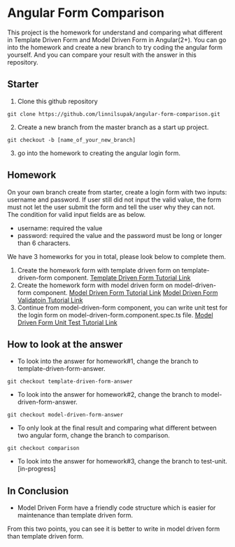 # Angular Form Comparison

This project is the homework for understand and comparing what different in Template Driven Form and Model Driven Form in Angular(2+).
You can go into the homework and create a new branch to try coding the angular form yourself. And you can compare your result with the answer in this repository.

## Starter
1. Clone this github repository
```shell
git clone https://github.com/linnilsupak/angular-form-comparison.git
```
2. Create a new branch from the master branch as a start up project.
```shell
git checkout -b [name_of_your_new_branch]
```
3. go into the homework to creating the angular login form.

## Homework
On your own branch create from starter, create a login form with two inputs: username and password. If user still did not input the valid value, the form must not let the user submit the form and tell the user why they can not. The condition for valid input fields are as below.
+ username: required the value
+ password: required the value and the password must be long or longer than 6 characters.

We have 3 homeworks for you in total, please look below to complete them.
1. Create the homework form with template driven form on template-driven-form component.
<a href='https://codecraft.tv/courses/angular/forms/template-driven/'>Template Driven Form Tutorial Link</a>
2. Create the homework form with model driven form on model-driven-form component.
<a href='https://codecraft.tv/courses/angular/forms/model-driven/'>Model Driven Form Tutorial Link</a>
<a href='https://codecraft.tv/courses/angular/forms/model-driven-validation/'>Model Driven Form Validatoin Tutorial Link</a>
3. Continue from model-driven-form component, you can write unit test for the login form on model-driven-form.component.spec.ts file.
<a href='https://codecraft.tv/courses/angular/unit-testing/model-driven-forms/'>Model Driven Form Unit Test Tutorial Link</a>

## How to look at the answer
+ To look into the answer for homework#1, change the branch to template-driven-form-answer. 
```shell
git checkout template-driven-form-answer
```
+ To look into the answer for homework#2, change the branch to model-driven-form-answer.
```shell
git checkout model-driven-form-answer
```
+ To only look at the final result and comparing what different between two angular form, change the branch to comparison.
```shell
git checkout comparison
```
+ To look into the answer for homework#3, change the branch to test-unit.
[in-progress]

## In Conclusion
+ Model Driven Form have a friendly code structure which is easier for maintenance than template driven form.

From this two points, you can see it is better to write in model driven form than template driven form.

